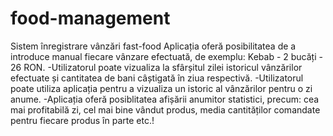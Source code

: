 # food-management
Sistem înregistrare vânzări fast-food
Aplicația oferă posibilitatea de a introduce manual fiecare vânzare efectuată, de exemplu: Kebab - 2 bucăți - 26 RON.
-Utilizatorul poate vizualiza la sfârșitul zilei istoricul vânzărilor efectuate și cantitatea de bani câștigată în
ziua respectivă. 
-Utilizatorul poate utiliza aplicația pentru a vizualiza un istoric al vânzărilor pentru o zi anume.
-Aplicația oferă posiblitatea afișării anumitor statistici, precum: 
  cea mai profitabilă zi, 
  cel mai bine vândut produs,
  media cantităților comandate pentru fiecare produs în parte etc.!
